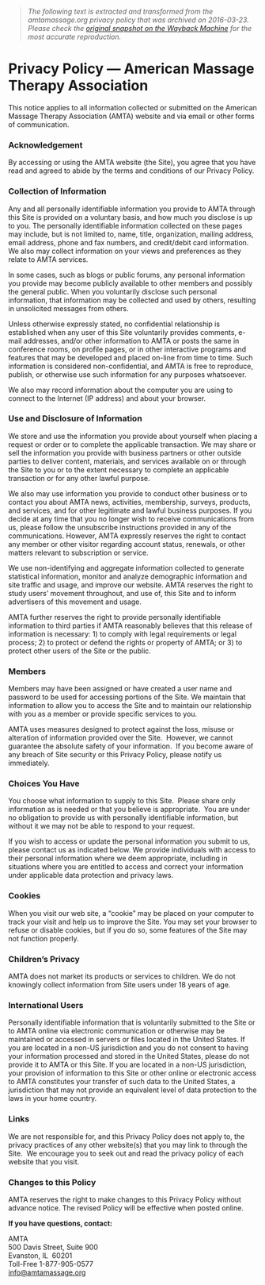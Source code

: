 > *The following text is extracted and transformed from the amtamassage.org privacy policy that was archived on 2016-03-23. Please check the [original snapshot on the Wayback Machine](https://web.archive.org/web/20160323180420id_/https%3A//www.amtamassage.org/privacy.html) for the most accurate reproduction.*

# Privacy Policy — American Massage Therapy Association

This notice applies to all information collected or submitted on the American Massage Therapy Association (AMTA) website and via email or other forms of communication.

### Acknowledgement

By accessing or using the AMTA website (the Site), you agree that you have read and agreed to abide by the terms and conditions of our Privacy Policy.

### Collection of Information

Any and all personally identifiable information you provide to AMTA through this Site is provided on a voluntary basis, and how much you disclose is up to you. The personally identifiable information collected on these pages may include, but is not limited to, name, title, organization, mailing address, email address, phone and fax numbers, and credit/debit card information. We also may collect information on your views and preferences as they relate to AMTA services.

In some cases, such as blogs or public forums, any personal information you provide may become publicly available to other members and possibly the general public. When you voluntarily disclose such personal information, that information may be collected and used by others, resulting in unsolicited messages from others.

Unless otherwise expressly stated, no confidential relationship is established when any user of this Site voluntarily provides comments, e-mail addresses, and/or other information to AMTA or posts the same in conference rooms, on profile pages, or in other interactive programs and features that may be developed and placed on-line from time to time. Such information is considered non-confidential, and AMTA is free to reproduce, publish, or otherwise use such information for any purposes whatsoever.

We also may record information about the computer you are using to connect to the Internet (IP address) and about your browser.

### Use and Disclosure of Information

We store and use the information you provide about yourself when placing a request or order or to complete the applicable transaction. We may share or sell the information you provide with business partners or other outside parties to deliver content, materials, and services available on or through the Site to you or to the extent necessary to complete an applicable transaction or for any other lawful purpose.

We also may use information you provide to conduct other business or to contact you about AMTA news, activities, membership, surveys, products, and services, and for other legitimate and lawful business purposes. If you decide at any time that you no longer wish to receive communications from us, please follow the unsubscribe instructions provided in any of the communications. However, AMTA expressly reserves the right to contact any member or other visitor regarding account status, renewals, or other matters relevant to subscription or service.

We use non-identifying and aggregate information collected to generate statistical information, monitor and analyze demographic information and site traffic and usage, and improve our website. AMTA reserves the right to study users’ movement throughout, and use of, this Site and to inform advertisers of this movement and usage.

AMTA further reserves the right to provide personally identifiable information to third parties if AMTA reasonably believes that this release of information is necessary: 1) to comply with legal requirements or legal process; 2) to protect or defend the rights or property of AMTA; or 3) to protect other users of the Site or the public.

### Members

Members may have been assigned or have created a user name and password to be used for accessing portions of the Site. We maintain that information to allow you to access the Site and to maintain our relationship with you as a member or provide specific services to you.

AMTA uses measures designed to protect against the loss, misuse or alteration of information provided over the Site.  However, we cannot guarantee the absolute safety of your information.  If you become aware of any breach of Site security or this Privacy Policy, please notify us immediately.

### Choices You Have

You choose what information to supply to this Site.  Please share only information as is needed or that you believe is appropriate.  You are under no obligation to provide us with personally identifiable information, but without it we may not be able to respond to your request.

If you wish to access or update the personal information you submit to us, please contact us as indicated below. We provide individuals with access to their personal information where we deem appropriate, including in situations where you are entitled to access and correct your information under applicable data protection and privacy laws.

### Cookies

When you visit our web site, a “cookie” may be placed on your computer to track your visit and help us to improve the Site. You may set your browser to refuse or disable cookies, but if you do so, some features of the Site may not function properly.

### Children’s Privacy

AMTA does not market its products or services to children. We do not knowingly collect information from Site users under 18 years of age.

### International Users

Personally identifiable information that is voluntarily submitted to the Site or to AMTA online via electronic communication or otherwise may be maintained or accessed in servers or files located in the United States. If you are located in a non-US jurisdiction and you do not consent to having your information processed and stored in the United States, please do not provide it to AMTA or this Site. If you are located in a non-US jurisdiction, your provision of information to this Site or other online or electronic access to AMTA constitutes your transfer of such data to the United States, a jurisdiction that may not provide an equivalent level of data protection to the laws in your home country.

### Links

We are not responsible for, and this Privacy Policy does not apply to, the privacy practices of any other website(s) that you may link to through the Site.  We encourage you to seek out and read the privacy policy of each website that you visit.

### Changes to this Policy

AMTA reserves the right to make changes to this Privacy Policy without advance notice. The revised Policy will be effective when posted online. 

**If you have questions, contact:**

AMTA   
500 Davis Street, Suite 900   
Evanston, IL  60201   
Toll-Free 1-877-905-0577   
[info@amtamassage.org](mailto:info@amtamassage.org)
